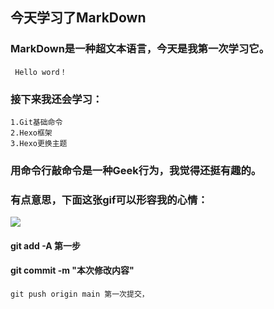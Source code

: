 ## 今天学习了MarkDown
### MarkDown是一种超文本语言，今天是我第一次学习它。
     Hello word！
### 接下来我还会学习：
    1.Git基础命令
    2.Hexo框架
    3.Hexo更换主题
### 用命令行敲命令是一种Geek行为，我觉得还挺有趣的。
### 有点意思，下面这张gif可以形容我的心情：
![](https://qgt-style.oss-cn-hangzhou.aliyuncs.com/newcoursep4/g1/g1-2-2/tenor.gif)


#### git add -A 第一步
#### git commit -m "本次修改内容"
    git push origin main 第一次提交，